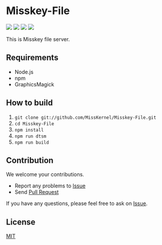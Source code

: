 # Misskey-File
[![][travis-badge]][travis-link]
[![][david-badge]][david-link]
[![][david-dev-badge]][david-dev-link]
[![][mit-badge]][mit]

This is Misskey file server.

## Requirements
- Node.js
- npm
- GraphicsMagick

## How to build
1. `git clone git://github.com/MissKernel/Misskey-File.git`
2. `cd Misskey-File`
3. `npm install`
4. `npm run dtsm`
5. `npm run build`

## Contribution
We welcome your contributions.

* Report any problems to [Issue](https://github.com/MissKernel/Misskey-FileServer/issues)
* Send [Pull Request](https://github.com/MissKernel/Misskey-FileServer/pulls)

If you have any questions, please feel free to ask on [Issue](https://github.com/MissKernel/Misskey-FileServer/issues).

## License
[MIT](LICENSE)

[mit]:             http://opensource.org/licenses/MIT
[mit-badge]:       https://img.shields.io/badge/license-MIT-444444.svg?style=flat-square
[travis-link]:     https://travis-ci.org/MissKernel/Misskey-File
[travis-badge]:    http://img.shields.io/travis/MissKernel/Misskey-File.svg?style=flat-square
[david-link]:      https://david-dm.org/MissKernel/Misskey-File
[david-badge]:     https://img.shields.io/david/MissKernel/Misskey-File.svg?style=flat-square
[david-dev-link]:  https://david-dm.org/MissKernel/Misskey-File#info=devDependencies&view=table
[david-dev-badge]: https://img.shields.io/david/dev/MissKernel/Misskey-File.svg?style=flat-square
